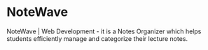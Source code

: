 # NoteWave
NoteWave | Web Development - it is a Notes Organizer which helps students efficiently manage and categorize their lecture notes.
